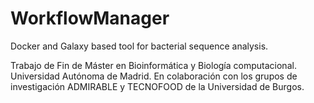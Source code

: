 # WorkflowManager
Docker and Galaxy based tool for bacterial sequence analysis.

Trabajo de Fin de Máster en Bioinformática y Biología computacional. 
Universidad Autónoma de Madrid. 
En colaboración con los grupos de investigación ADMIRABLE y TECNOFOOD de la Universidad de Burgos.
